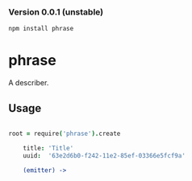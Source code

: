 ### Version 0.0.1 (unstable)

`npm install phrase`

phrase
======

A describer.


Usage
-----

```coffee

root = require('phrase').create 

    title: 'Title'
    uuid:  '63e2d6b0-f242-11e2-85ef-03366e5fcf9a'

    (emitter) -> 


```

